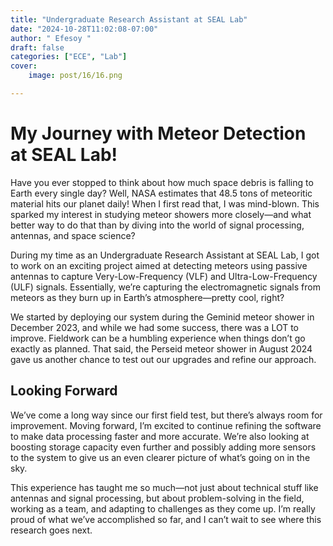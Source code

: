 ```yaml
---
title: "Undergraduate Research Assistant at SEAL Lab"
date: "2024-10-28T11:02:08-07:00"
author: " Efesoy "
draft: false
categories: ["ECE", "Lab"]
cover:
    image: post/16/16.png

---
```


# My Journey with Meteor Detection at SEAL Lab!
Have you ever stopped to think about how much space debris is falling to Earth every single day? Well, NASA estimates that 48.5 tons of meteoritic material hits our planet daily! When I first read that, I was mind-blown. This sparked my interest in studying meteor showers more closely—and what better way to do that than by diving into the world of signal processing, antennas, and space science?

During my time as an Undergraduate Research Assistant at SEAL Lab, I got to work on an exciting project aimed at detecting meteors using passive antennas to capture Very-Low-Frequency (VLF) and Ultra-Low-Frequency (ULF) signals. Essentially, we’re capturing the electromagnetic signals from meteors as they burn up in Earth’s atmosphere—pretty cool, right?

We started by deploying our system during the Geminid meteor shower in December 2023, and while we had some success, there was a LOT to improve. Fieldwork can be a humbling experience when things don’t go exactly as planned. That said, the Perseid meteor shower in August 2024 gave us another chance to test out our upgrades and refine our approach.

## Looking Forward
We’ve come a long way since our first field test, but there’s always room for improvement. Moving forward, I’m excited to continue refining the software to make data processing faster and more accurate. We’re also looking at boosting storage capacity even further and possibly adding more sensors to the system to give us an even clearer picture of what’s going on in the sky.

This experience has taught me so much—not just about technical stuff like antennas and signal processing, but about problem-solving in the field, working as a team, and adapting to challenges as they come up. I’m really proud of what we’ve accomplished so far, and I can’t wait to see where this research goes next.